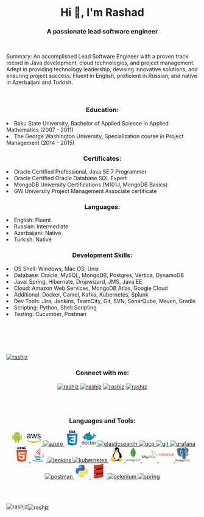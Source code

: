 <h1 align="center">Hi 👋, I'm Rashad</h1>
<h3 align="center">A passionate lead software engineer</h3>
<br/>

<p align="left"> 
Summary: An accomplished Lead Software Engineer with a proven track record in Java development, cloud technologies, and project management. Adept in providing technology leadership, devising innovative solutions, and ensuring project success. Fluent in English, proficient in Russian, and native in Azerbaijani and Turkish.
</p>
<br/>

<h3 align="center">Education:</h3>  
<li/> Baku State University, Bachelor of Applied Science in Applied Mathematics (2007 - 2011)  
<li/> The George Washington University, Specialization course in Project Management (2014 - 2015)  
<br/>

<h3 align="center">Certificates:</h3>  
<li/>	Oracle Certified Professional, Java SE 7 Programmer
<li/>	Oracle Certified Oracle Database SQL Expert
<li/>	MongoDB University Certifications (M101J, MongoDB Basics)
<li/>	GW University Project Management Associate certificate
<br/>

<h3 align="center">Languages:</h3>  
<li/>	English: Fluent
<li/>	Russian: Intermediate
<li/>	Azerbaijani: Native
<li/>	Turkish: Native
<br/>

<h3 align="center">Development Skills:</h3>  
<li/>	OS Shell: Windows, Mac OS, Unix
<li/>	Database: Oracle, MySQL, MongoDB, Postgres, Vertica, DynamoDB
<li/>	Java: Spring, Hibernate, Dropwizard, JMS, Java EE
<li/>	Cloud: Amazon Web Services, MongoDB Atlas, Google Cloud
<li/>	Additional: Docker, Camel, Kafka, Kubernetes, Splunk
<li/>	Dev Tools: Jira, Jenkins, TeamCity, Git, SVN, SonarQube, Maven, Gradle
<li/>	Scripting: Python, Shell Scripting
<li/>	Testing: Cucumber, Postman




<br/><br/><br/><br/>
<p align="left"> <a href="https://twitter.com/rashjz" target="blank"><img src="https://img.shields.io/twitter/follow/rashjz?logo=twitter&style=for-the-badge" alt="rashjz" /></a> </p>

<h3 align="center">Connect with me:</h3>
<p align="center">
<a href="https://twitter.com/rashjz" target="blank"><img align="center" src="https://raw.githubusercontent.com/rahuldkjain/github-profile-readme-generator/master/src/images/icons/Social/twitter.svg" alt="rashjz" height="30" width="40" /></a>
<a href="https://linkedin.com/in/rashjz" target="blank"><img align="center" src="https://raw.githubusercontent.com/rahuldkjain/github-profile-readme-generator/master/src/images/icons/Social/linked-in-alt.svg" alt="rashjz" height="30" width="40" /></a>
<a href="https://fb.com/rashjz" target="blank"><img align="center" src="https://raw.githubusercontent.com/rahuldkjain/github-profile-readme-generator/master/src/images/icons/Social/facebook.svg" alt="rashjz" height="30" width="40" /></a>
<a href="https://instagram.com/rashjz" target="blank"><img align="center" src="https://raw.githubusercontent.com/rahuldkjain/github-profile-readme-generator/master/src/images/icons/Social/instagram.svg" alt="rashjz" height="30" width="40" /></a>
</p>
<br/><br/>
<h3 align="center">Languages and Tools:</h3>
<p align="center"> <a href="https://developer.android.com" target="_blank" rel="noreferrer"> <img src="https://raw.githubusercontent.com/devicons/devicon/master/icons/android/android-original-wordmark.svg" alt="android" width="40" height="40"/> </a> <a href="https://aws.amazon.com" target="_blank" rel="noreferrer"> <img src="https://raw.githubusercontent.com/devicons/devicon/master/icons/amazonwebservices/amazonwebservices-original-wordmark.svg" alt="aws" width="40" height="40"/> </a> <a href="https://azure.microsoft.com/en-in/" target="_blank" rel="noreferrer"> <img src="https://www.vectorlogo.zone/logos/microsoft_azure/microsoft_azure-icon.svg" alt="azure" width="40" height="40"/> </a> <a href="https://www.w3schools.com/css/" target="_blank" rel="noreferrer"> <img src="https://raw.githubusercontent.com/devicons/devicon/master/icons/css3/css3-original-wordmark.svg" alt="css3" width="40" height="40"/> </a> <a href="https://www.docker.com/" target="_blank" rel="noreferrer"> <img src="https://raw.githubusercontent.com/devicons/devicon/master/icons/docker/docker-original-wordmark.svg" alt="docker" width="40" height="40"/> </a> <a href="https://www.elastic.co" target="_blank" rel="noreferrer"> <img src="https://www.vectorlogo.zone/logos/elastic/elastic-icon.svg" alt="elasticsearch" width="40" height="40"/> </a> <a href="https://cloud.google.com" target="_blank" rel="noreferrer"> <img src="https://www.vectorlogo.zone/logos/google_cloud/google_cloud-icon.svg" alt="gcp" width="40" height="40"/> </a> <a href="https://git-scm.com/" target="_blank" rel="noreferrer"> <img src="https://www.vectorlogo.zone/logos/git-scm/git-scm-icon.svg" alt="git" width="40" height="40"/> </a> <a href="https://grafana.com" target="_blank" rel="noreferrer"> <img src="https://www.vectorlogo.zone/logos/grafana/grafana-icon.svg" alt="grafana" width="40" height="40"/> </a> <a href="https://www.w3.org/html/" target="_blank" rel="noreferrer"> <img src="https://raw.githubusercontent.com/devicons/devicon/master/icons/html5/html5-original-wordmark.svg" alt="html5" width="40" height="40"/> </a> <a href="https://www.java.com" target="_blank" rel="noreferrer"> <img src="https://raw.githubusercontent.com/devicons/devicon/master/icons/java/java-original.svg" alt="java" width="40" height="40"/> </a> <a href="https://www.jenkins.io" target="_blank" rel="noreferrer"> <img src="https://www.vectorlogo.zone/logos/jenkins/jenkins-icon.svg" alt="jenkins" width="40" height="40"/> </a> <a href="https://kubernetes.io" target="_blank" rel="noreferrer"> <img src="https://www.vectorlogo.zone/logos/kubernetes/kubernetes-icon.svg" alt="kubernetes" width="40" height="40"/> </a> <a href="https://www.linux.org/" target="_blank" rel="noreferrer"> <img src="https://raw.githubusercontent.com/devicons/devicon/master/icons/linux/linux-original.svg" alt="linux" width="40" height="40"/> </a> <a href="https://www.mongodb.com/" target="_blank" rel="noreferrer"> <img src="https://raw.githubusercontent.com/devicons/devicon/master/icons/mongodb/mongodb-original-wordmark.svg" alt="mongodb" width="40" height="40"/> </a> <a href="https://www.mysql.com/" target="_blank" rel="noreferrer"> <img src="https://raw.githubusercontent.com/devicons/devicon/master/icons/mysql/mysql-original-wordmark.svg" alt="mysql" width="40" height="40"/> </a> <a href="https://www.oracle.com/" target="_blank" rel="noreferrer"> <img src="https://raw.githubusercontent.com/devicons/devicon/master/icons/oracle/oracle-original.svg" alt="oracle" width="40" height="40"/> </a> <a href="https://www.postgresql.org" target="_blank" rel="noreferrer"> <img src="https://raw.githubusercontent.com/devicons/devicon/master/icons/postgresql/postgresql-original-wordmark.svg" alt="postgresql" width="40" height="40"/> </a> <a href="https://postman.com" target="_blank" rel="noreferrer"> <img src="https://www.vectorlogo.zone/logos/getpostman/getpostman-icon.svg" alt="postman" width="40" height="40"/> </a> <a href="https://www.python.org" target="_blank" rel="noreferrer"> <img src="https://raw.githubusercontent.com/devicons/devicon/master/icons/python/python-original.svg" alt="python" width="40" height="40"/> </a> <a href="https://www.scala-lang.org" target="_blank" rel="noreferrer"> <img src="https://raw.githubusercontent.com/devicons/devicon/master/icons/scala/scala-original.svg" alt="scala" width="40" height="40"/> </a> <a href="https://www.selenium.dev" target="_blank" rel="noreferrer"> <img src="https://raw.githubusercontent.com/detain/svg-logos/780f25886640cef088af994181646db2f6b1a3f8/svg/selenium-logo.svg" alt="selenium" width="40" height="40"/> </a> <a href="https://spring.io/" target="_blank" rel="noreferrer"> <img src="https://www.vectorlogo.zone/logos/springio/springio-icon.svg" alt="spring" width="40" height="40"/> </a> </p>
<br/><br/>



<p>
  <img align="left" src="https://github-readme-stats.vercel.app/api/top-langs?username=rashjz&show_icons=true&locale=en&layout=compact&theme=transparent" alt="rashjz" />
</p>
<p>
  <img align="center" src="https://github-readme-stats.vercel.app/api?username=rashjz&show_icons=true&locale=en&theme=transparent" alt="rashjz" />
</p>
<br/>
